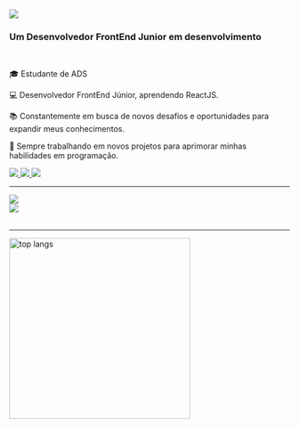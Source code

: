 <h1>
    <img src="https://readme-typing-svg.herokuapp.com/?font=Righteous&size=35&center=true&vCenter=true&width=500&height=70&duration=4000&lines=Hi+There!+%F0%9F%91%8B;+I%27m+Gustavo!" />
</h1>

<h3>Um Desenvolvedor FrontEnd Junior em desenvolvimento</h3>

<br>

<div>
  
  🎓 Estudante de ADS

  💻 Desenvolvedor FrontEnd Júnior, aprendendo ReactJS.

  📚 Constantemente em busca de novos desafios e oportunidades para expandir meus conhecimentos.

  🚀 Sempre trabalhando em novos projetos para aprimorar minhas habilidades em programação.

  <div>
      
  </div>

</div>

<div> 
  <a href="mailto:gustavoe.dev@gmail.com">
    <img src="https://img.shields.io/badge/Gmail-333333?style=for-the-badge&logo=gmail&logoColor=red" />
  </a>
  <a href="" target="_blank">
    <img src="https://img.shields.io/badge/LinkedIn-0077B5?style=for-the-badge&logo=linkedin&logoColor=white" target="_blank" />
  </a>
  <a href="" target="_blank">
     <img src="https://img.shields.io/badge/Portfolio-FF5722?style=for-the-badge&logo=todoist&logoColor=white" target="_blank" />
  </a>
</div>

<hr/>

<div>
    <img src="https://skillicons.dev/icons?i=html,css,tailwind,vscode,github,figma,git" /><br/>
    <img src="https://skillicons.dev/icons?i=javascript,typescript,react,cpp,java,python,django,bootstrap" /><br>
</div>

<br/>
<hr/>

<div>
    <img width=325 align="center" src="https://github-readme-stats-salesp07.vercel.app/api/top-langs/?username=GustavoeDev&hide=HTML&langs_count=8&layout=compact&theme=react&border_radius=10&size_weight=0.5&count_weight=0.5&exclude_repo=github-readme-stats" alt="top langs" />
</div>

